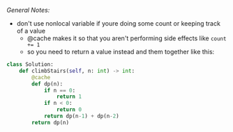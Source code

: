 
*General Notes:*
- don't use nonlocal variable if youre doing some count or keeping track of a value
	- @cache makes it so that you aren't performing side effects like `count += 1`
	- so you need to return a value instead and them together like this:
```python
class Solution:
    def climbStairs(self, n: int) -> int:
        @cache
        def dp(n):
            if n == 0:
                return 1
            if n < 0:
                return 0
            return dp(n-1) + dp(n-2)
        return dp(n)
```

